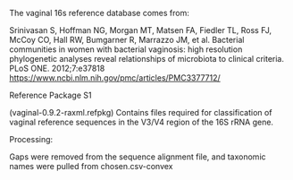 The vaginal 16s reference database comes from:

Srinivasan S, Hoffman NG, Morgan MT, Matsen FA, Fiedler TL, Ross FJ, McCoy CO, Hall RW, Bumgarner R, Marrazzo JM, et al. Bacterial communities in women with bacterial vaginosis: high resolution phylogenetic analyses reveal relationships of microbiota to clinical criteria. PLoS ONE. 2012;7:e37818
https://www.ncbi.nlm.nih.gov/pmc/articles/PMC3377712/

Reference Package S1

(vaginal-0.9.2-raxml.refpkg) Contains files required for classification of vaginal reference sequences in the V3/V4 region of the 16S rRNA gene.


Processing:

Gaps were removed from the sequence alignment file, and taxonomic names were pulled from chosen.csv-convex
